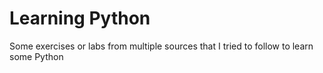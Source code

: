 <h1>Learning Python</h1>
<p>Some exercises or labs from multiple sources that I tried to follow to learn some Python</p>
